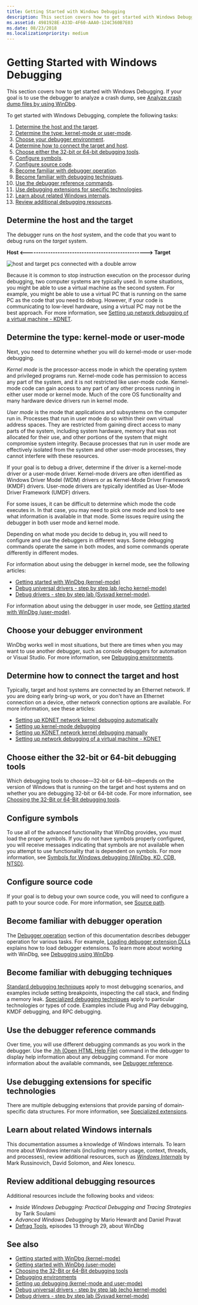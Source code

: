 ```yaml
---
title: Getting Started with Windows Debugging
description: This section covers how to get started with Windows Debugging. If your goal is to use the debugger to analyze a crash dump, see Crash dump analysis using the Windows debuggers (WinDbg).
ms.assetid: 4981928E-A33D-4F60-AAA0-124C360B7E03
ms.date: 08/23/2018
ms.localizationpriority: medium
---
```


# Getting Started with Windows Debugging


This section covers how to get started with Windows Debugging. If your goal is to use the debugger to analyze a crash dump, see [Analyze crash dump files by using WinDbg](crash-dump-files.md).

To get started with Windows Debugging, complete the following tasks:

 1. [Determine the host and the target](#determine-the-host-and-the-target).
 1. [Determine the type: kernel-mode or user-mode](#determine-the-type-kernel-mode-or-user-mode).
 1. [Choose your debugger environment](#choose-your-debugger-environment).
 1. [Determine how to connect the target and host](#determine-how-to-connect-the-target-and-host).
 1. [Choose either the 32-bit or 64-bit debugging tools](#choose-either-the-32-bit-or-64-bit-debugging-tools).
 1. [Configure symbols](#configure-symbols).
 1. [Configure source code](#configure-source-code).
 1. [Become familiar with debugger operation](#become-familiar-with-debugger-operation).
 1. [Become familiar with debugging techniques](#become-familiar-with-debugging-techniques).
 1. [Use the debugger reference commands](#use-the-debugger-reference-commands).
 1. [Use debugging extensions for specific technologies](#use-debugging-extensions-for-specific-technologies).
 1. [Learn about related Windows internals](#learn-about-related-windows-internals).
 1. [Review additional debugging resources](#review-additional-debugging-resources).

## Determine the host and the target 

The debugger runs on the *host* system, and the code that you want to debug runs on the *target* system.

   **Host &lt;--------------------------------------------------&gt; Target**

![host and target pcs connected with a double arrow](images/targethost1.png)

Because it is common to stop instruction execution on the processor during debugging, two computer systems are typically used. In some situations, you might be able to use a virtual machine as the second system. For example, you might be able to use a virtual PC that is running on the same PC as the code that you need to debug. However, if your code is communicating to low-level hardware, using a virtual PC may not be the best approach. For more information, see [Setting up network debugging of a virtual machine - KDNET](setting-up-network-debugging-of-a-virtual-machine-host.md).

## Determine the type: kernel-mode or user-mode

Next, you need to determine whether you will do kernel-mode or user-mode debugging.

*Kernel mode* is the processor-access mode in which the operating system and privileged programs run. Kernel-mode code has permission to access any part of the system, and it is not restricted like user-mode code. Kernel-mode code can gain access to any part of any other process running in either user mode or kernel mode. Much of the core OS functionality and many hardware device drivers run in kernel mode.

*User mode* is the mode that applications and subsystems on the computer run in. Processes that run in user mode do so within their own virtual address spaces. They are restricted from gaining direct access to many parts of the system, including system hardware, memory that was not allocated for their use, and other portions of the system that might compromise system integrity. Because processes that run in user mode are effectively isolated from the system and other user-mode processes, they cannot interfere with these resources.

If your goal is to debug a driver, determine if the driver is a kernel-mode driver or a user-mode driver. Kernel-mode drivers are often identified as Windows Driver Model (WDM) drivers or as Kernel-Mode Driver Framework (KMDF) drivers. User-mode drivers are typically identified as User-Mode Driver Framework (UMDF) drivers.

For some issues, it can be difficult to determine which mode the code executes in. In that case, you may need to pick one mode and look to see what information is available in that mode. Some issues require using the debugger in both user mode and kernel mode.

Depending on what mode you decide to debug in, you will need to configure and use the debuggers in different ways. Some debugging commands operate the same in both modes, and some commands operate differently in different modes.

For information about using the debugger in kernel mode, see the following articles:
   - [Getting started with WinDbg (kernel-mode)](getting-started-with-windbg--kernel-mode-.md) 
   - [Debug universal drivers - step by step lab (echo kernel-mode)](debug-universal-drivers---step-by-step-lab--echo-kernel-mode-.md) 
   - [Debug drivers - step by step lab (Sysvad kernel-mode)](debug-universal-drivers--kernel-mode-.md). 
    
For information about using the debugger in user mode, see [Getting started with WinDbg (user-mode)](getting-started-with-windbg.md).

## Choose your debugger environment

WinDbg works well in most situations, but there are times when you may want to use another debugger, such as console debuggers for automation or Visual Studio. For more information, see [Debugging environments](debuggers-in-the-debugging-tools-for-windows-package.md).

## Determine how to connect the target and host

Typically, target and host systems are connected by an Ethernet network. If you are doing early bring-up work, or you don't have an Ethernet connection on a device, other network connection options are available. For more information, see these articles:
   -   [Setting up KDNET network kernel debugging automatically](setting-up-a-network-debugging-connection-automatically.md)
   -   [Setting up kernel-mode debugging](setting-up-kernel-mode-debugging-in-windbg--cdb--or-ntsd.md)
   -   [Setting up KDNET network kernel debugging manually](setting-up-a-network-debugging-connection.md)
   -   [Setting up network debugging of a virtual machine - KDNET](setting-up-network-debugging-of-a-virtual-machine-host.md)

## Choose either the 32-bit or 64-bit debugging tools

Which debugging tools to choose—32-bit or 64-bit—depends on the version of Windows that is running on the target and host systems and on whether you are debugging 32-bit or 64-bit code. For more information, see [Choosing the 32-Bit or 64-Bit debugging tools](choosing-a-32-bit-or-64-bit-debugger-package.md).

## Configure symbols

To use all of the advanced functionality that WinDbg provides, you must load the proper symbols. If you do not have symbols properly configured, you will receive messages indicating that symbols are not available when you attempt to use functionality that is dependent on symbols. For more information, see [Symbols for Windows debugging (WinDbg, KD, CDB, NTSD)](symbols.md).

## Configure source code

If your goal is to debug your own source code, you will need to configure a path to your source code. For more information, see [Source path](source-path.md).

## Become familiar with debugger operation

The [Debugger operation](debugger-operation-win8.md) section of this documentation describes debugger operation for various tasks. For example, [Loading debugger extension DLLs](loading-debugger-extension-dlls.md) explains how to load debugger extensions. To learn more about working with WinDbg, see [Debugging using WinDbg](debugging-using-windbg.md).

## Become familiar with debugging techniques

[Standard debugging techniques](standard-debugging-techniques.md) apply to most debugging scenarios, and examples include setting breakpoints, inspecting the call stack, and finding a memory leak. [Specialized debugging techniques](specialized-debugging-techniques.md) apply to particular technologies or types of code. Examples include Plug and Play debugging, KMDF debugging, and RPC debugging.

## Use the debugger reference commands

Over time, you will use different debugging commands as you work in the debugger. Use the [.hh (Open HTML Help File)](-hh--open-html-help-file-.md) command in the debugger to display help information about any debugging command. For more information about the available commands, see [Debugger reference](debugger-reference.md).

## Use debugging extensions for specific technologies

There are multiple debugging extensions that provide parsing of domain-specific data structures. For more information, see [Specialized extensions](specialized-extensions.md).

## Learn about related Windows internals

This documentation assumes a knowledge of Windows internals. To learn more about Windows internals (including memory usage, context, threads, and processes), review additional resources, such as [*Windows Internals*](https://docs.microsoft.com/en-us/sysinternals/learn/windows-internals) by Mark Russinovich, David Solomon, and Alex Ionescu.

## Review additional debugging resources

Additional resources include the following books and videos:
-  *Inside Windows Debugging: Practical Debugging and Tracing Strategies* by Tarik Soulami
-   *Advanced Windows Debugging* by Mario Hewardt and Daniel Pravat
-   [Defrag Tools](https://channel9.msdn.com/Shows/Defrag-Tools), episodes 13 through 29, about WinDbg


## See also

-   [Getting started with WinDbg (kernel-mode)](getting-started-with-windbg--kernel-mode-.md)
-   [Getting started with WinDbg (user-mode)](getting-started-with-windbg.md)
-   [Choosing the 32-Bit or 64-Bit debugging tools](choosing-a-32-bit-or-64-bit-debugger-package.md)
-   [Debugging environments](debuggers-in-the-debugging-tools-for-windows-package.md)
-   [Setting up debugging (kernel-mode and user-mode)](getting-set-up-for-debugging.md)
-   [Debug universal drivers - step by step lab (echo kernel-mode)](debug-universal-drivers---step-by-step-lab--echo-kernel-mode-.md)
-   [Debug drivers - step by step lab (Sysvad kernel-mode)](debug-universal-drivers--kernel-mode-.md)

